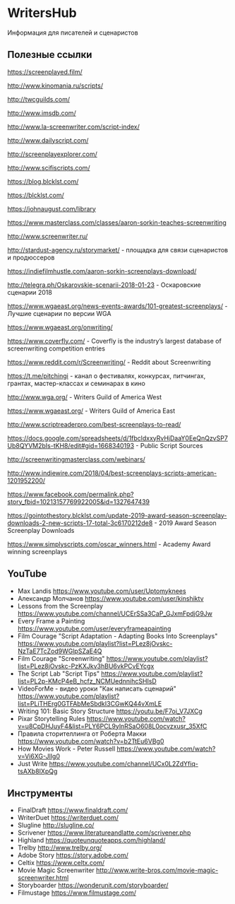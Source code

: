 # WritersHub
Информация для писателей и сценаристов

## Полезные ссылки

https://screenplayed.film/

http://www.kinomania.ru/scripts/

http://twcguilds.com/

http://www.imsdb.com/

http://www.la-screenwriter.com/script-index/

http://www.dailyscript.com/

http://screenplayexplorer.com/

http://www.scifiscripts.com/

https://blog.blcklst.com/

https://blcklst.com/

https://johnaugust.com/library

https://www.masterclass.com/classes/aaron-sorkin-teaches-screenwriting

http://www.screenwriter.ru/

http://stardust-agency.ru/storymarket/ - площадка для связи сценаристов и продюссеров

https://indiefilmhustle.com/aaron-sorkin-screenplays-download/

http://telegra.ph/Oskarovskie-scenarii-2018-01-23 - Оскаровские сценарии 2018

https://www.wgaeast.org/news-events-awards/101-greatest-screenplays/ - Лучшие сценарии по версии WGA

https://www.wgaeast.org/onwriting/

https://www.coverfly.com/ - Coverfly is the industry’s largest database of screenwriting competition entries

https://www.reddit.com/r/Screenwriting/ - Reddit about Screenwriting

https://t.me/pitchingi - канал о фестивалях, конкурсах, питчингах, грантах, мастер-классах и семинарах в кино

http://www.wga.org/ - Writers Guild of America West

https://www.wgaeast.org/ - Writers Guild of America East

http://www.scriptreaderpro.com/best-screenplays-to-read/

https://docs.google.com/spreadsheets/d/1fbcldxxyRvHjDaaY0EeQnQzvSP7Ub8QYVM2bIs-tKH8/edit#gid=1668340193 - Public Script Sources

http://screenwritingmasterclass.com/webinars/

http://www.indiewire.com/2018/04/best-screenplays-scripts-american-1201952200/

https://www.facebook.com/permalink.php?story_fbid=10213157769922005&id=1327647439

https://gointothestory.blcklst.com/update-2019-award-season-screenplay-downloads-2-new-scripts-17-total-3c6170212de8 - 2019 Award Season Screenplay Downloads

https://www.simplyscripts.com/oscar_winners.html - Academy Award winning screenplays


## YouTube

- Max Landis https://www.youtube.com/user/Uptomyknees
- Александр Молчанов https://www.youtube.com/user/kinshiktv
- Lessons from the Screenplay https://www.youtube.com/channel/UCErSSa3CaP_GJxmFpdjG9Jw
- Every Frame a Painting https://www.youtube.com/user/everyframeapainting
- Film Courage "Script Adaptation - Adapting Books Into Screenplays" https://www.youtube.com/playlist?list=PLez8jOvskc-NzTaE7TcZod9WGlpSZaE4Q
- Film Courage "Screenwriting" https://www.youtube.com/playlist?list=PLez8jOvskc-PzKXJkv3hBU6vkPCvEYcgx
- The Script Lab "Script Tips" https://www.youtube.com/playlist?list=PL2p-KMcP4eB_hcfz_NCMUednnihcSHIsD
- VideoForMe - видео уроки "Как написать сценарий" https://www.youtube.com/playlist?list=PLiTHErg0GTFAbMeSbdkI3CGwKQ44vXmLE
- Writing 101: Basic Story Structure https://youtu.be/F7oi_V7JXCg
- Pixar Storytelling Rules https://www.youtube.com/watch?v=u8CpDHJuyF4&list=PLY6PCL9ylnRSaO608L0ocvzxusr_35XfC
- Правила сторителлинга от Роберта Макки https://www.youtube.com/watch?v=b2TtEu6VBg0
- How Movies Work - Peter Russell https://www.youtube.com/watch?v=Vi6XG-JlIg0
- Just Write https://www.youtube.com/channel/UCx0L2ZdYfiq-tsAXb8IXpQg

## Инструменты
- FinalDraft https://www.finaldraft.com/
- WriterDuet https://writerduet.com/
- Slugline http://slugline.co/
- Scrivener https://www.literatureandlatte.com/scrivener.php
- Highland https://quoteunquoteapps.com/highland/
- Trelby http://www.trelby.org/
- Adobe Story https://story.adobe.com/
- Celtix https://www.celtx.com/
- Movie Magic Screenwriter http://www.write-bros.com/movie-magic-screenwriter.html
- Storyboarder https://wonderunit.com/storyboarder/
- Filmustage https://www.filmustage.com/

